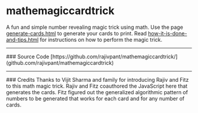 # mathemagiccardtrick
A fun and simple number revealing magic trick using math.
Use the page [generate-cards.html](generate-cards.html) to generate your cards
to print. 
Read [how-it-is-done-and-tips.html](how-it-is-done-and-tips.html) for instructions
on how to perform the magic trick.
<hr />
### Source Code
[https://github.com/rajivpant/mathemagiccardtrick/](github.com/rajivpant/mathemagiccardtrick)
<hr />
### Credits
Thanks to Vijit Sharma and family for introducing Rajiv and Fitz to this math magic trick.
Rajiv and Fitz coauthored the JavaScript here that generates the cards.
Fitz figured out the generalized algorithmic pattern of numbers to be generated that works for each card and for any number of cards.

